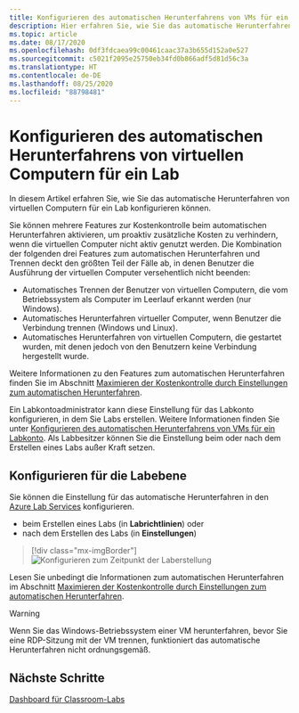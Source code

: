 ```yaml
---
title: Konfigurieren des automatischen Herunterfahrens von VMs für ein Lab in Azure Lab Services
description: Hier erfahren Sie, wie Sie das automatische Herunterfahren von VMs aktivieren oder deaktivieren, wenn eine Remotedesktopverbindung getrennt wird.
ms.topic: article
ms.date: 08/17/2020
ms.openlocfilehash: 0df3fdcaea99c00461caac37a3b655d152a0e527
ms.sourcegitcommit: c5021f2095e25750eb34fd0b866adf5d81d56c3a
ms.translationtype: HT
ms.contentlocale: de-DE
ms.lasthandoff: 08/25/2020
ms.locfileid: "88798481"
---
```

# <a name="configure-automatic-shutdown-of-vms-for-a-lab"></a>Konfigurieren des automatischen Herunterfahrens von virtuellen Computern für ein Lab

In diesem Artikel erfahren Sie, wie Sie das automatische Herunterfahren von virtuellen Computern für ein Lab konfigurieren können.

Sie können mehrere Features zur Kostenkontrolle beim automatischen Herunterfahren aktivieren, um proaktiv zusätzliche Kosten zu verhindern, wenn die virtuellen Computer nicht aktiv genutzt werden. Die Kombination der folgenden drei Features zum automatischen Herunterfahren und Trennen deckt den größten Teil der Fälle ab, in denen Benutzer die Ausführung der virtuellen Computer versehentlich nicht beenden:
 
* Automatisches Trennen der Benutzer von virtuellen Computern, die vom Betriebssystem als Computer im Leerlauf erkannt werden (nur Windows).
* Automatisches Herunterfahren virtueller Computer, wenn Benutzer die Verbindung trennen (Windows und Linux).
* Automatisches Herunterfahren von virtuellen Computern, die gestartet wurden, mit denen jedoch von den Benutzern keine Verbindung hergestellt wurde.

Weitere Informationen zu den Features zum automatischen Herunterfahren finden Sie im Abschnitt [Maximieren der Kostenkontrolle durch Einstellungen zum automatischen Herunterfahren](cost-management-guide.md#automatic-shutdown-settings-for-cost-control).

Ein Labkontoadministrator kann diese Einstellung für das Labkonto konfigurieren, in dem Sie Labs erstellen. Weitere Informationen finden Sie unter [Konfigurieren des automatischen Herunterfahrens von VMs für ein Labkonto](how-to-configure-lab-accounts.md). Als Labbesitzer können Sie die Einstellung beim oder nach dem Erstellen eines Labs außer Kraft setzen. 

## <a name="configure-for-the-lab-level"></a>Konfigurieren für die Labebene

Sie können die Einstellung für das automatische Herunterfahren in den [Azure Lab Services](https://labs.azure.com/) konfigurieren.

* beim Erstellen eines Labs (in **Labrichtlinien**) oder
* nach dem Erstellen des Labs (in **Einstellungen**)

> [!div class="mx-imgBorder"]
> ![Konfigurieren zum Zeitpunkt der Laberstellung](./media/how-to-enable-shutdown-disconnect/configure-lab-creation.png)

Lesen Sie unbedingt die Informationen zum automatischen Herunterfahren im Abschnitt [Maximieren der Kostenkontrolle durch Einstellungen zum automatischen Herunterfahren](cost-management-guide.md#automatic-shutdown-settings-for-cost-control).

> [!WARNING]
> Wenn Sie das Windows-Betriebssystem einer VM herunterfahren, bevor Sie eine RDP-Sitzung mit der VM trennen, funktioniert das automatische Herunterfahren nicht ordnungsgemäß.  

## <a name="next-steps"></a>Nächste Schritte

[Dashboard für Classroom-Labs](use-dashboard.md)

